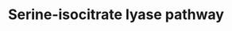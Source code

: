 ---
annotations:
- id: PW:0001377
  parent: classic metabolic pathway
  type: Pathway Ontology
  value: serine pathway of formaldehyde assimilation
authors:
- J.Heckman
- MaintBot
- Egonw
- Lindarieswijk
description: ''
last-edited: 2018-12-23
organisms:
- Saccharomyces cerevisiae
redirect_from:
- /index.php/Pathway:WP390
- /instance/WP390
- /instance/WP390_rr102418
revision: r102418
schema-jsonld:
- '@context': https://schema.org/
  '@id': https://wikipathways.github.io/pathways/WP390.html
  '@type': Dataset
  creator:
    '@type': Organization
    name: WikiPathways
  description: ''
  keywords:
  - 5,10-methylene-THF
  - ACO1
  - ADP
  - ATP
  - CIT1
  - CIT2
  - CIT3
  - Coenzyme A
  - ENO1
  - ENO2
  - ERR1
  - ERR2
  - GPM1
  - GPM3
  - ICL1
  - L-glycine
  - L-serine
  - MDH1
  - MDH2
  - MDH3
  - NADH
  - SHM1
  - SHM2
  - YJL200C
  - YMR323W
  - acetyl-CoA
  - malate
  - phosphate
  - phosphoenolpyruvate
  license: CC0
  name: Serine-isocitrate lyase pathway
seo: CreativeWork
title: Serine-isocitrate lyase pathway
wpid: WP390
---